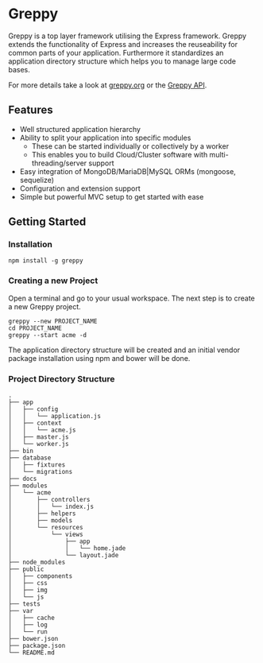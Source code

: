 # Greppy

Greppy is a top layer framework utilising the Express framework. Greppy extends
the functionality of Express and increases the reuseability for common parts of
your application. Furthermore it standardizes an application directory structure
which helps you to manage large code bases.

For more details take a look at [greppy.org](http://greppy.org) or the
[Greppy API](http://greppy.org/docs).

## Features

* Well structured application hierarchy
* Ability to split your application into specific modules
    * These can be started individually or collectively by a worker
    * This enables you to build Cloud/Cluster software with multi-threading/server support
* Easy integration of MongoDB/MariaDB|MySQL ORMs (mongoose, sequelize)
* Configuration and extension support
* Simple but powerful MVC setup to get started with ease

## Getting Started

### Installation

    npm install -g greppy

### Creating a new Project

Open a terminal and go to your usual workspace. The next step is to create a new
Greppy project.

    greppy --new PROJECT_NAME
    cd PROJECT_NAME
    greppy --start acme -d

The application directory structure will be created and an initial vendor
package installation using npm and bower will be done.

### Project Directory Structure

    .
    ├── app
    │   ├── config
    │   │   └── application.js
    │   ├── context
    │   │   └── acme.js
    │   ├── master.js
    │   └── worker.js
    ├── bin
    ├── database
    │   ├── fixtures
    │   └── migrations
    ├── docs
    ├── modules
    │   └── acme
    │       ├── controllers
    │       │   └── index.js
    │       ├── helpers
    │       ├── models
    │       └── resources
    │           └── views
    │               ├── app
    │               │   └── home.jade
    │               └── layout.jade
    ├── node_modules
    ├── public
    │   ├── components
    │   ├── css
    │   ├── img
    │   └── js
    ├── tests
    ├── var
    │   ├── cache
    │   ├── log
    │   └── run
    ├── bower.json
    ├── package.json
    └── README.md

